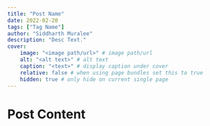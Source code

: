 ```yaml
---
title: "Post Name"
date: 2022-02-20
tags: ["Tag Name"]
author: "Siddharth Muralee"
description: "Desc Text."
cover:
    image: "<image path/url>" # image path/url
    alt: "<alt text>" # alt text
    caption: "<text>" # display caption under cover
    relative: false # when using page bundles set this to true
    hidden: true # only hide on current single page
---
```


# Post Content